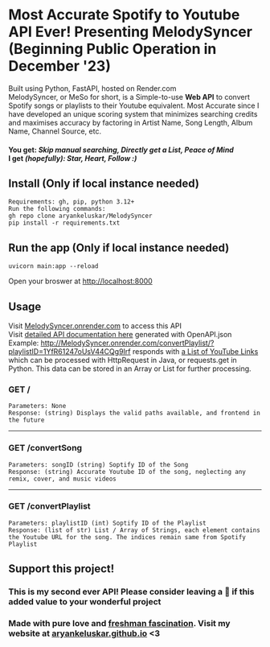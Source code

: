 # Most Accurate Spotify to Youtube API Ever! Presenting MelodySyncer (Beginning Public Operation in December '23)
Built using Python, FastAPI, hosted on Render.com <br> MelodySyncer, or MeSo for short, is a Simple-to-use **Web API** to convert Spotify songs or playlists to their Youtube equivalent. Most Accurate since I have developed an unique scoring system that minimizes searching credits and maximises accuracy by factoring in Artist Name, Song Length, Album Name, Channel Source, etc.
#### You get: _Skip manual searching, Directly get a List, Peace of Mind_ <br> I get _(hopefully): Star, Heart, Follow :)_

## Install (Only if local instance needed)
    Requirements: gh, pip, python 3.12+
    Run the following commands:
    gh repo clone aryankeluskar/MelodySyncer
    pip install -r requirements.txt


## Run the app (Only if local instance needed)
    uvicorn main:app --reload
Open your broswer at [http://localhost:8000](http://localhost:8000)

## Usage
Visit [MelodySyncer.onrender.com](https://MelodySyncer.onrender.com/) to access this API <br>
Visit [detailed API documentation here](https://MelodySyncer.onrender.com/docs) generated with OpenAPI.json <br>
Example: http://MelodySyncer.onrender.com/convertPlaylist/?playlistID=1YfR61247oUsV44CQg9Irf responds with [a List of YouTube Links](## "can't reveal links in README for copyright purposes") which can be processed with HttpRequest in Java, or requests.get in Python. This data can be stored in an Array or List for further processing.

### GET /
    Parameters: None 
    Response: (string) Displays the valid paths available, and frontend in the future
    
<hr>

### GET /convertSong
    Parameters: songID (string) Soptify ID of the Song
    Response: (string) Accurate Youtube ID of the song, neglecting any remix, cover, and music videos
    
<hr>

### GET /convertPlaylist
    Parameters: playlistID (int) Soptify ID of the Playlist
    Response: (list of str) List / Array of Strings, each element contains the Youtube URL for the song. The indices remain same from Spotify Playlist
    
## Support this project!
### This is my second ever API! Please consider leaving a 🌟 if this added value to your wonderful project
### Made with pure love and [freshman fascination](## "it's a real term i swear"). Visit my website at [aryankeluskar.github.io](https://aryankeluskar.github.io) <3